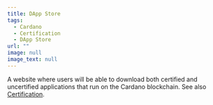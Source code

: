 ```yaml
---
title: DApp Store
tags:
  - Cardano
  - Certification
  - DApp Store
url: ""
image: null
image_text: null
---
```


A website where users will be able to download both certified and uncertified applications that run on the Cardano blockchain. See also [Certification](https://iohk.io/en/blog/posts/2021/10/25/new-certification-levels-for-smart-contracts-on-cardano/).
